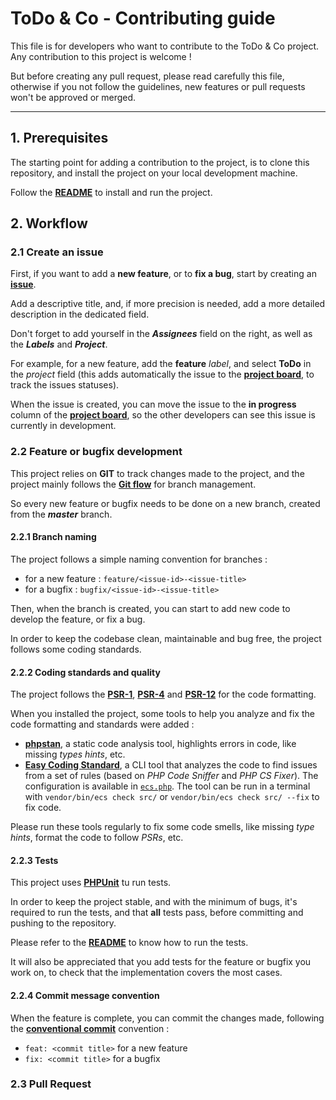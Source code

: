 # ToDo & Co - Contributing guide

This file is for developers who want to contribute to the ToDo & Co project. Any contribution to this project is welcome !

But before creating any pull request, please read carefully this file, otherwise if you not follow the guidelines, new features or pull requests won't be approved or merged.
<hr>

## 1. Prerequisites

The starting point for adding a contribution to the project, is to clone this repository, and install the project on your local development machine.

Follow the [**README**](README.md) to install and run the project.

## 2. Workflow

### 2.1 Create an issue

First, if you want to add a **new feature**, or to **fix a bug**, start by creating an [**issue**](https://github.com/OlivierFL/Floch_Olivier_8_19062021/issues).

Add a descriptive title, and, if more precision is needed, add a more detailed description in the dedicated field.

Don't forget to add yourself in the _**Assignees**_ field on the right, as well as the _**Labels**_ and _**Project**_.

For example, for a new feature, add the **feature** _label_, and select **ToDo** in the _project_ field (this adds automatically the issue to the [**project board**](https://github.com/OlivierFL/Floch_Olivier_8_19062021/projects/1), to track the issues statuses). 

When the issue is created, you can move the issue to the **in progress** column of the [**project board**](https://github.com/OlivierFL/Floch_Olivier_8_19062021/projects/1), so the other developers can see this issue is currently in development.

### 2.2 Feature or bugfix development

This project relies on **GIT** to track changes made to the project, and the project mainly follows the [**Git flow**](https://guides.github.com/introduction/flow/) for branch management.

So every new feature or bugfix needs to be done on a new branch, created from the _**master**_ branch.

#### 2.2.1 Branch naming

The project follows a simple naming convention for branches :

- for a new feature : `feature/<issue-id>-<issue-title>`
- for a bugfix : `bugfix/<issue-id>-<issue-title>`

Then, when the branch is created, you can start to add new code to develop the feature, or fix a bug.

In order to keep the codebase clean, maintainable and bug free, the project follows some coding standards.

#### 2.2.2 Coding standards and quality

The project follows the [**PSR-1**](https://www.php-fig.org/psr/psr-1/), [**PSR-4**](https://www.php-fig.org/psr/psr-4/) and [**PSR-12**](https://www.php-fig.org/psr/psr-12/) for the code formatting.

When you installed the project, some tools to help you analyze and fix the code formatting and standards were added :

- [**phpstan**](https://phpstan.org/), a static code analysis tool, highlights errors in code, like missing _types hints_, etc.
- [**Easy Coding Standard**](https://github.com/symplify/easy-coding-standard), a CLI tool that analyzes the code to find issues from a set of rules (based on _PHP Code Sniffer_ and _PHP CS Fixer_). The configuration is available in [`ecs.php`](ecs.php). The tool can be run in a terminal with `vendor/bin/ecs check src/` or `vendor/bin/ecs check src/ --fix` to fix code.

Please run these tools regularly to fix some code smells, like missing _type hints_, format the code to follow _PSRs_, etc.

#### 2.2.3 Tests

This project uses [**PHPUnit**](https://phpunit.de/) tu run tests.

In order to keep the project stable, and with the minimum of bugs, it's required to run the tests, and that **all** tests pass, before committing and pushing to the repository.

Please refer to the [**README**](README.md) to know how to run the tests.

It will also be appreciated that you add tests for the feature or bugfix you work on, to check that the implementation covers the most cases.

#### 2.2.4 Commit message convention

When the feature is complete, you can commit the changes made, following the [**conventional commit**](https://www.conventionalcommits.org/en/v1.0.0/) convention :

- `feat: <commit title>` for a new feature
- `fix: <commit title>` for a bugfix

### 2.3 Pull Request
